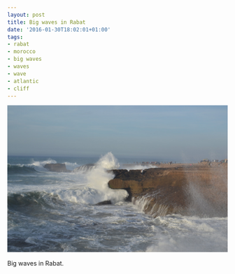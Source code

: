 ```yaml
---
layout: post
title: Big waves in Rabat
date: '2016-01-30T18:02:01+01:00'
tags:
- rabat
- morocco
- big waves
- waves
- wave
- atlantic
- cliff
---
```

![Big waves in Rabat](/files/tumblr_o1ictgs6El1tq106bo1_1280.jpg)

Big waves in Rabat.


